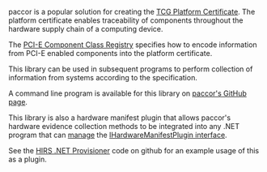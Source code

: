 paccor is a popular solution for creating the [TCG Platform Certificate](https://trustedcomputinggroup.org/resource/tcg-platform-certificate-profile/). The platform certificate enables traceability of components throughout the hardware supply chain of a computing device. 

The [PCI-E Component Class Registry](https://trustedcomputinggroup.org/resource/pcie-based-component-class-registry/) specifies how to encode information from PCI-E enabled components into the platform certificate.

This library can be used in subsequent programs to perform collection of information from systems according to the specification.

A command line program is available for this library on [paccor's GitHub page](https://github.com/nsacyber/paccor).

This library is also a hardware manifest plugin that allows paccor's hardware evidence collection methods to be integrated into any .NET program that can [manage](https://www.nuget.org/packages/paccor.HardwareManifestPluginManager) the [IHardwareManifestPlugin interface](https://www.nuget.org/packages/paccor.HardwareManifestPlugin).

See the [HIRS .NET Provisioner](https://github.com/nsacyber/hirs/) code on github for an example usage of this as a plugin.



